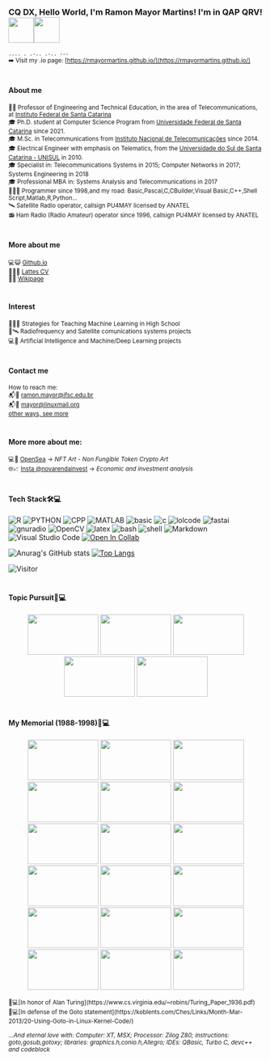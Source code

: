 ### CQ DX, Hello World, I'm Ramon Mayor Martins! I'm in QAP QRV! <img width="50" height="50" src="https://i.redd.it/nc4224rsomp71.gif"><img width="51" height="51" src="https://upload.wikimedia.org/wikipedia/commons/f/f2/Game_of_life_animated_glider.gif">

<sub>```.... . .-.. .-.. ---```</sub><br>
<sub>➡️ Visit my .io page: [https://rmayormartins.github.io/](https://rmayormartins.github.io/)</sub><br>
#
#### About me
<sub>👨‍🏫 Professor of Engineering and Technical Education, in the area of Telecommunications, at [Instituto Federal de Santa Catarina](www.ifsc.edu.br)</sub><br>
<sub>🎓 Ph.D. student at Computer Science Program from [Universidade Federal de Santa Catarina](www.ufsc.br) since 2021.</sub></sub><br>
<sub>🎓 M.Sc. in Telecommunications from [Instituto Nacional de Telecomunicações](www.inatel.br) since 2014.</sub><br>
<sub>🎓 Electrical Engineer with emphasis on Telematics, from the [Universidade do Sul de Santa Catarina - UNISUL](www.unisul.br) in 2010.</sub><br>
<sub>🎓 Specialist in: Telecommunications Systems in 2015; Computer Networks in 2017; Systems Engineering in 2018</sub><br>
<sub>🎓 Professional MBA in: Systems Analysis and Telecommunications in 2017</sub><br>
<sub>👨🏻‍💻 Programmer since 1998,and my road: Basic,Pascal,C,CBuilder,Visual Basic,C++,Shell Script,Matlab,R,Python...</sub><br>
<sub>🛰️ Satellite Radio operator, callsign PU4MAY licensed by ANATEL</sub><br>
<sub>📻 Ham Radio (Radio Amateur) operator since 1996, callsign PU4MAY licensed by ANATEL</sub>
#
#### More about me
<sub>💻😺 [Github.io](https://rmayormartins.github.io/)</sub><br>
<sub>📃👨‍🎓 [Lattes CV](http://lattes.cnpq.br/6289204315531991)</sub><br>
<sub>📑🏫 [Wikipage](https://wiki.sj.ifsc.edu.br/index.php/Ramon_Mayor_Martins)</sub>
#
#### Interest
<sub>👨‍🏫🤖 Strategies for Teaching Machine Learning in High School</sub><br>
<sub>📡🛰️ Radiofrequency and Satellite comunications systems projects</sub><br>
<sub>💻🤖 Artificial Intelligence and Machine/Deep Learning projects</sub>
#
#### Contact me
<sub>How to reach me:</sub><br>
<sub>📬🏫 ramon.mayor@ifsc.edu.br</sub><br>
<sub>📬🐧 mayor@linuxmail.org</sub><br>
<sub>[other ways, see more](https://rmayormartins.github.io/contact.html)</sub><br>
#
#### More more about me:
<sub>💻🎨 [OpenSea](https://opensea.io/collection/rmayormartins) -> _NFT Art - Non Fungible Token Crypto Art_</sub><br>
<sub>🌐📈 [Insta @novarendainvest](https://www.instagram.com/novarendainvest/) -> _Economic and investment analysis_</sub><br>
#
#### Tech Stack🛠💻

![R](https://img.shields.io/badge/-R-333333?style=flat&logo=r)
![PYTHON](https://img.shields.io/badge/-Python-333333?style=flat&logo=python)
![CPP](https://img.shields.io/badge/C++-Solutions-blue.svg?style=flat&logo=c++)
![MATLAB](https://www.mathworks.com/matlabcentral/images/matlab-file-exchange.svg)
![basic](https://img.shields.io/badge/Basic-MSX-blue)
![c](https://img.shields.io/badge/C-ANSI-blue)
![lolcode](https://img.shields.io/badge/LOLCODE-Esoteric%20Prog.%20Lang.-blue)
![fastai](https://img.shields.io/badge/Fast.ai-deep%20learning%20library-blue)
![gnuradio](https://img.shields.io/badge/GNU%20Radio-SDR%20Systems-blue)
![OpenCV](https://img.shields.io/badge/-OpenCV-333333?style=flat&logo=OpenCV)
![latex](https://img.shields.io/badge/Made%20with-LaTeX-1f425f.svg)
![bash](https://img.shields.io/badge/Made%20with-Bash-1f425f.svg)
![shell](https://img.shields.io/badge/Shell%20Script-using-blue)
![Markdown](https://img.shields.io/badge/-Markdown-333333?style=flat&logo=markdown)
![Visual Studio Code](https://img.shields.io/badge/-Visual%20Studio%20Code-333333?style=flat&logo=visual-studio-code&logoColor=007ACC)
[![Open In Collab](https://colab.research.google.com/assets/colab-badge.svg)](https://colab.research.google.com/github/Naereen/badges)


![Anurag's GitHub stats](https://github-readme-stats.vercel.app/api?username=rmayormartins&show_icons=true&theme=syjnthwave)
[![Top Langs](https://github-readme-stats.vercel.app/api/top-langs/?username=rmayormartins&layout=compact)](https://github.com/anuraghazra/github-readme-stats)

![Visitor](https://visitor-badge.laobi.icu/badge?page_id=username.rmayormartins)
#
#### Topic Pursuit🎯💻
<p align="center">
  <img width="140" height="80" src="https://upload.wikimedia.org/wikipedia/commons/4/4f/Animated_Hwss.gif">
  <img width="140" height="80" src="https://thumbs.gfycat.com/AffectionateMemorableGreyhounddog-size_restricted.gif">
 <img width="140" height="80" src="https://qph.fs.quoracdn.net/main-qimg-c05ec72225e19614f0cc10385d27525c">
  <img width="140" height="80" src="https://thumbs.gfycat.com/DisastrousGaseousAnole-max-1mb.gif">
   <img width="140" height="80" src="https://miro.medium.com/max/840/1*tQ9PotwEr93jwFte56U8aA.gif">
</p>

#
#### My Memorial (1988-1998)🗿💻
<p align="center">
  <img width="140" height="80" src="https://www.msx.org/sites/default/files/news/2014/08/batman.png">
  <img width="140" height="80" src="https://user-images.githubusercontent.com/13935213/139339938-19f6d05b-2d75-41b4-ab8c-f984f442e4fd.png">
  <img width="140" height="80" src="https://user-images.githubusercontent.com/13935213/139340075-d18e1c3e-556f-400a-ab61-dad7a92460b9.png">
  <img width="140" height="80" src="https://j.gifs.com/vQOpJ3.gif">
 <img width="140" height="80" src="https://user-images.githubusercontent.com/13935213/145850530-5f758af9-a870-4bcf-ac47-53c450eb3876.png">
  <img width="140" height="80" src="https://i.ytimg.com/vi/fKU-NMrK4qw/hqdefault.jpg">
  <img width="140" height="80" src="https://upload.wikimedia.org/wikipedia/commons/7/71/Msxbasic.png">
  <img width="140" height="80" src="https://winworldpc.com/res/img/screenshots/2x-adf890821833e9f6e089b94ddd35b36b-Turbo%20C%202.0%20-%20Splash.png">
  <img width="140" height="80" src="https://i.pinimg.com/originals/35/ad/3e/35ad3e02c2a21a6164f6e9fa525e9bc0.gif">
  <img width="140" height="80" src="https://thumbs.gfycat.com/FrankFavoriteAfricanmolesnake-max-1mb.gif">
  <img width="140" height="80" src="https://user-images.githubusercontent.com/13935213/139536119-e2450078-5f14-4377-813a-07975e44c30e.png">
  <img width="140" height="80" src="https://thumbs.gfycat.com/RequiredShamefulCopperhead-size_restricted.gif">
   <img width="140" height="80" src="https://www.myabandonware.com/media/screenshots/n/nigel-mansells-world-championship-racing-1m5/nigel-mansells-world-championship-racing_4.png">
  <img width="140" height="80" src="https://s2.glbimg.com/0A4q4bt82qmQSbfbTKQiooZ263g=/0x0:1258x720/984x0/smart/filters:strip_icc()/i.s3.glbimg.com/v1/AUTH_59edd422c0c84a879bd37670ae4f538a/internal_photos/bs/2019/n/B/EPqiaiRyO4sdPjQPyCOg/allejo-international-superstar-soccer.jpg">
  <img width="140" height="80" src="https://thumbs.gfycat.com/LateQuaintCassowary-max-1mb.gif">
  <img width="140" height="80" src="https://user-images.githubusercontent.com/13935213/145812197-4d42e96b-f0e2-41cc-81f6-fb3c5ea32359.png">
  <img width="140" height="80" src="https://user-images.githubusercontent.com/13935213/145812328-efa4624b-3b8b-46cc-9d05-dcf57dfcc6f3.png">
  <img width="140" height="80" src="https://user-images.githubusercontent.com/13935213/146217554-7173f7c6-cac8-4837-bb49-cf81dfcce54b.png">
</p>
<sub>📃💻[In honor of Alan Turing](https://www.cs.virginia.edu/~robins/Turing_Paper_1936.pdf)</sub><br>
<sub>📢💻[In defense of the Goto statement](https://koblents.com/Ches/Links/Month-Mar-2013/20-Using-Goto-in-Linux-Kernel-Code/)</sub><br>


<sub>_...And eternal love with: Computer: XT, MSX; Processor: Zilog Z80; instructions: goto,gosub,gotoxy; libraries: graphics.h,conio.h,Allegro; IDEs: QBasic, Turbo C, devc++ and codeblock_</sub><br>
